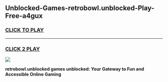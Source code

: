 
## Unblocked-Games-retrobowl.unblocked-Play-Free-a4gux
<h3>
<a href="https://premium76.site?title=retrobowl.unblocked&ref=21A">CLICK TO PLAY</a></h3>
<hr>

<h3>
<a href="https://premium76.site?title=retrobowl.unblocked&ref=21A">CLICK 2 PLAY</a>
  
</h3>

<a href="https://premium76.site?title=retrobowl.unblocked&ref=21A"><img src="https://clearcache.store/games.png"></a>


**retrobowl.unblocked games unblocked: Your Gateway to Fun and Accessible Online Gaming**
